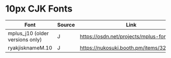 # 10px CJK Fonts

| Font | Source | Link | Derivative? |
| --- | --- | --- | --- |
| mplus_j10 (older versions only) | J | <https://osdn.net/projects/mplus-fonts/> | mplus |
| ryakjisknameM.10 | J | <https://nukosuki.booth.pm/items/3249204> | mplus |
